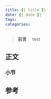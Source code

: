 ```yaml
---
title: {{ title }}
date: {{ date }}
tags:
categories:
---
```


> **前言**
　test

## 正文

### 小节

## 参考
